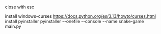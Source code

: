 close with esc

install windows-curses https://docs.python.org/es/3.13/howto/curses.html
install pyinstaller
pyinstaller --onefile --console --name snake-game main.py
